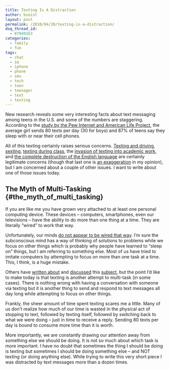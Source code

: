 ```yaml
---
title: Texting Is A Distraction
author: bsoist
layout: post
permalink: /2010/04/20/texting-is-a-distraction/
dsq_thread_id:
  - 87949163
categories:
  - family
  - fun
tags:
  - chat
  - im
  - iphone
  - phone
  - sms
  - tech
  - teen
  - teenager
  - text
  - texting
---
```

New research reveals some very interesting facts about text messaging among teens in the U.S. and some of the numbers are staggering. According to the [study by the Pew Internet and American Life Project][1], the average girl sends 80 texts per day (30 for boys) and 87% of teens say they sleep with or near their cell phones.

All of this texting certainly raises serious concerns. [Texting and driving][2], [sexting][3], [texting during class][4], the [invasion of texting into academic work][5], and [the complete destruction of the English language][6] are certainly legitimate concerns (though that last one is [an exaggeration][7] in my opinion), but I am concerned about a couple of other issues. I want to write about one of those issues today.

## The Myth of Multi-Tasking {#the_myth_of_multi_tasking}

If you are like me you have grown very attached to at least one personal computing device. These devices &#8211; computers, smartphones, even our televisions &#8211; have the ability to do more than one thing at a time. They are literally &#8220;wired&#8221; to work that way. 

Unfortunately, our minds [do not appear to be wired that way][8]. I&#8217;m sure the subconscious mind has a way of thinking of solutions to problems while we focus on other things which is probably why people have learned to &#8220;sleep on&#8221; things, but I am referring to something else. Most of us have tried to imitate computers by attempting to focus on more than one task at a time. This, I think, is a huge mistake.

Others have [written about][9] and [discussed][10] this [subject][11], but the point I&#8217;d like to make today is that texting is another attempt to multi-task (in some cases). There is nothing wrong with having a conversation with someone via texting but it is another thing to send and respond to text messages all day long while attempting to focus on other things.

Frankly, the sheer amount of time spent texting scares me a little. Many of us don&#8217;t realize how much of our time is wasted in the physical act of stopping to text, followed by texting itself, followed by switching back to what we were doing &#8211; just in time to receive a reply. Sending 80 texts per day is bound to consume more time than it is worth.

More importantly, we are constantly drawing our attention away from something else we should be doing. It is not so much about which task is more important. I have no doubt that sometimes the thing I should be doing is texting but sometimes I should be doing something else &#8211; and NOT texting (or doing anything else). While trying to write this very short piece I was distracted by text messages more than a dozen times.

 [1]: http://www.reuters.com/article/idUSTRE63J0K220100420
 [2]: http://www.google.com/news/search?aq=f&pz=1&cf=all&ned=us&hl=en&q=texting+while+driving
 [3]: http://voices.washingtonpost.com/parenting/2008/12/sexting.html
 [4]: http://www.google.com/search?q=texting+in+school
 [5]: http://seattletimes.nwsource.com/html/living/2011602956_slang14.html
 [6]: http://www.google.com/search?hl=en&q=texting+and+the+english+language
 [7]: http://www.dailycardinal.com/opinion/texts-and-tweets-unlikely-to-be-our-demise-1.1306479
 [8]: http://www.scientificamerican.com/podcast/episode.cfm?id=the-myth-of-multitasking-09-07-15
 [9]: http://www.amazon.com/gp/product/0307353133?ie=UTF8&tag=weifyoasme-20&linkCode=as2&camp=1789&creative=390957&creativeASIN=0307353133
 [10]: http://www.npr.org/templates/story/story.php?storyId=112334449
 [11]: http://inboxzero.com/
